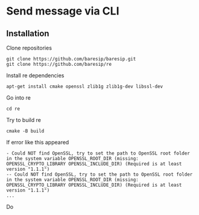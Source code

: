# Send message via CLI

## Installation

Clone repositories
```
git clone https://github.com/baresip/baresip.git
git clone https://github.com/baresip/re
```
Install re dependencies
```
apt-get install cmake openssl zlib1g zlib1g-dev libssl-dev
```
Go into re
```
cd re
```

Try to build re
```
cmake -B build
```

If error like this appeared
```
- Could NOT find OpenSSL, try to set the path to OpenSSL root folder in the system variable OPENSSL_ROOT_DIR (missing: OPENSSL_CRYPTO_LIBRARY OPENSSL_INCLUDE_DIR) (Required is at least version "1.1.1")
-- Could NOT find OpenSSL, try to set the path to OpenSSL root folder in the system variable OPENSSL_ROOT_DIR (missing: OPENSSL_CRYPTO_LIBRARY OPENSSL_INCLUDE_DIR) (Required is at least version "1.1.1")
...
```

Do
```

```
